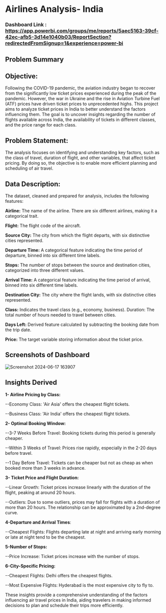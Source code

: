 # Airlines Analysis- India

### Dashboard Link : https://app.powerbi.com/groups/me/reports/5aec5163-39cf-42ec-afb5-3d14e1040b03/ReportSection?redirectedFromSignup=1&experience=power-bi

## Problem Summary
## Objective:
Following the COVID-19 pandemic, the aviation industry began to recover from the significantly low ticket prices experienced during the peak of the pandemic. However, the war in Ukraine and the rise in Aviation Turbine Fuel (ATF) prices have driven ticket prices to unprecedented highs. This project aims to analyze ticket prices in India to better understand the factors influencing them. The goal is to uncover insights regarding the number of flights available across India, the availability of tickets in different classes, and the price range for each class.

## Problem Statement:
The analysis focuses on identifying and understanding key factors, such as the class of travel, duration of flight, and other variables, that affect ticket pricing. By doing so, the objective is to enable more efficient planning and scheduling of air travel.

## Data Description:
The dataset, cleaned and prepared for analysis, includes the following features:

__Airline:__ The name of the airline. There are six different airlines, making it a categorical trait.

__Flight:__ The flight code of the aircraft.

__Source City:__ The city from which the flight departs, with six distinctive cities represented.

__Departure Time:__ A categorical feature indicating the time period of departure, binned into six different time labels.

__Stops:__ The number of stops between the source and destination cities, categorized into three different values.

__Arrival Time:__ A categorical feature indicating the time period of arrival, binned into six different time labels.

__Destination City:__ The city where the flight lands, with six distinctive cities represented.

__Class:__ Indicates the travel class (e.g., economy, business).
Duration: The total number of hours needed to travel between cities.

__Days Left:__ Derived feature calculated by subtracting the booking date from the trip date.

__Price:__ The target variable storing information about the ticket price.

        
## Screenshots of Dashboard

![Screenshot 2024-06-17 163907](https://github.com/avinashgiri324/Airlines-in-India-Ticket-Prices/assets/140068588/bd876d2a-86a0-4dd4-a644-f1ebd9754e98)


 
 
## Insights Derived

__1- Airline Pricing by Class:__

--Economy Class: 'Air Asia' offers the cheapest flight tickets.

--Business Class: 'Air India' offers the cheapest flight tickets.

__2- Optimal Booking Window:__

--3-7 Weeks Before Travel: Booking tickets during this period is generally cheaper.

--Within 3 Weeks of Travel: Prices rise rapidly, especially in the 2-20 days before travel.

--1 Day Before Travel: Tickets can be cheaper but not as cheap as when booked more than 3 weeks in advance.

__3- Ticket Price and Flight Duration:__

--Linear Growth: Ticket prices increase linearly with the duration of the flight, peaking at around 20 hours.

--Outliers: Due to some outliers, prices may fall for flights with a duration of more than 20 hours. The relationship can be approximated by a 2nd-degree curve.

__4-Departure and Arrival Times__:

--Cheapest Flights: Flights departing late at night and arriving early morning or late at night tend to be the cheapest.

__5-Number of Stops:__

--Price Increase: Ticket prices increase with the number of stops.

__6-City-Specific Pricing:__

--Cheapest Flights: Delhi offers the cheapest flights.

--Most Expensive Flights: Hyderabad is the most expensive city to fly to.

These insights provide a comprehensive understanding of the factors influencing air travel prices in India, aiding travelers in making informed decisions to plan and schedule their trips more efficiently.
